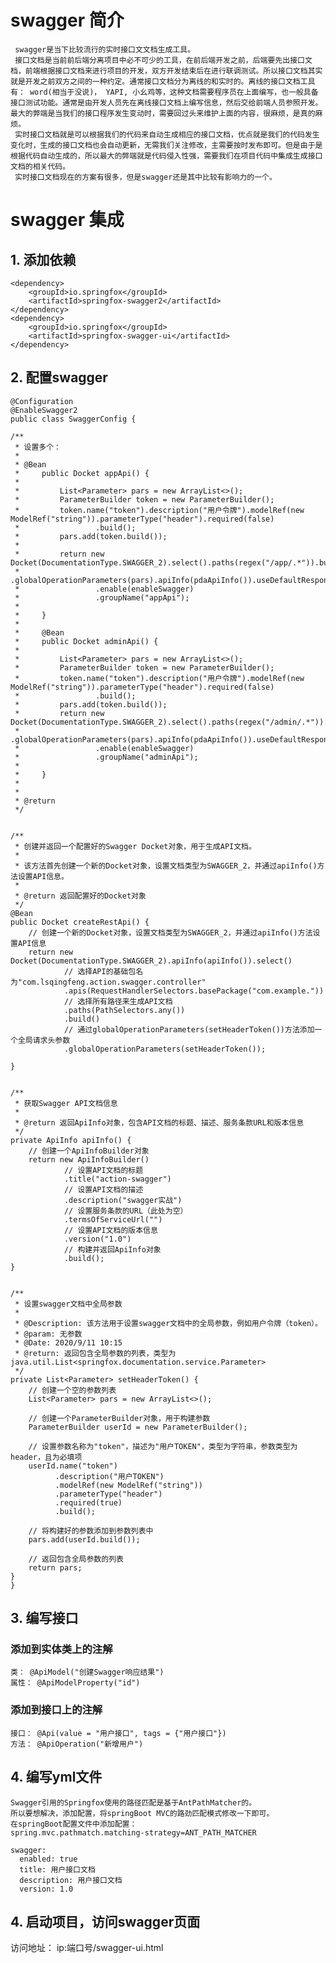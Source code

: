 # swagger 简介
     swagger是当下比较流行的实时接口文文档生成工具。
     接口文档是当前前后端分离项目中必不可少的工具，在前后端开发之前，后端要先出接口文档，前端根据接口文档来进行项目的开发，双方开发结束后在进行联调测试。所以接口文档其实就是开发之前双方之间的一种约定。通常接口文档分为离线的和实时的。离线的接口文档工具有： word(相当于没说)， YAPI, 小幺鸡等，这种文档需要程序员在上面编写，也一般具备接口测试功能。通常是由开发人员先在离线接口文档上编写信息，然后交给前端人员参照开发。最大的弊端是当我们的接口程序发生变动时，需要回过头来维护上面的内容，很麻烦，是真的麻烦。
     实时接口文档就是可以根据我们的代码来自动生成相应的接口文档，优点就是我们的代码发生变化时，生成的接口文档也会自动更新，无需我们关注修改，主需要按时发布即可。但是由于是根据代码自动生成的，所以最大的弊端就是代码侵入性强，需要我们在项目代码中集成生成接口文档的相关代码。
     实时接口文档现在的方案有很多，但是swagger还是其中比较有影响力的一个。
# swagger 集成
## 1. 添加依赖
    <dependency>
        <groupId>io.springfox</groupId>
        <artifactId>springfox-swagger2</artifactId>
    </dependency>
    <dependency>
        <groupId>io.springfox</groupId>
        <artifactId>springfox-swagger-ui</artifactId>
    </dependency>

## 2. 配置swagger
    @Configuration
    @EnableSwagger2
    public class SwaggerConfig {

    /**
     * 设置多个：
     *
     * @Bean
     *     public Docket appApi() {
     *
     *         List<Parameter> pars = new ArrayList<>();
     *         ParameterBuilder token = new ParameterBuilder();
     *         token.name("token").description("用户令牌").modelRef(new ModelRef("string")).parameterType("header").required(false)
     *                 .build();
     *         pars.add(token.build());
     *
     *         return new Docket(DocumentationType.SWAGGER_2).select().paths(regex("/app/.*")).build()
     *                 .globalOperationParameters(pars).apiInfo(pdaApiInfo()).useDefaultResponseMessages(false)
     *                 .enable(enableSwagger)
     *                 .groupName("appApi");
     *
     *     }
     *
     *     @Bean
     *     public Docket adminApi() {
     *
     *         List<Parameter> pars = new ArrayList<>();
     *         ParameterBuilder token = new ParameterBuilder();
     *         token.name("token").description("用户令牌").modelRef(new ModelRef("string")).parameterType("header").required(false)
     *                 .build();
     *         pars.add(token.build());
     *         return new Docket(DocumentationType.SWAGGER_2).select().paths(regex("/admin/.*")).build()
     *                 .globalOperationParameters(pars).apiInfo(pdaApiInfo()).useDefaultResponseMessages(false)
     *                 .enable(enableSwagger)
     *                 .groupName("adminApi");
     *
     *     }
     *
     *
     * @return
     */


    /**
     * 创建并返回一个配置好的Swagger Docket对象，用于生成API文档。
     *
     * 该方法首先创建一个新的Docket对象，设置文档类型为SWAGGER_2，并通过apiInfo()方法设置API信息。
     *
     * @return 返回配置好的Docket对象
     */
    @Bean
    public Docket createRestApi() {
        // 创建一个新的Docket对象，设置文档类型为SWAGGER_2，并通过apiInfo()方法设置API信息
        return new Docket(DocumentationType.SWAGGER_2).apiInfo(apiInfo()).select()
                // 选择API的基础包名为"com.lsqingfeng.action.swagger.controller"
                .apis(RequestHandlerSelectors.basePackage("com.example."))
                // 选择所有路径来生成API文档
                .paths(PathSelectors.any())
                .build()
                // 通过globalOperationParameters(setHeaderToken())方法添加一个全局请求头参数
                .globalOperationParameters(setHeaderToken());

    }


    /**
     * 获取Swagger API文档信息
     *
     * @return 返回ApiInfo对象，包含API文档的标题、描述、服务条款URL和版本信息
     */
    private ApiInfo apiInfo() {
        // 创建一个ApiInfoBuilder对象
        return new ApiInfoBuilder()
                // 设置API文档的标题
                .title("action-swagger")
                // 设置API文档的描述
                .description("swagger实战")
                // 设置服务条款的URL（此处为空）
                .termsOfServiceUrl("")
                // 设置API文档的版本信息
                .version("1.0")
                // 构建并返回ApiInfo对象
                .build();
    }


    /**
     * 设置swagger文档中全局参数
     *
     * @Description: 该方法用于设置swagger文档中的全局参数，例如用户令牌（token）。
     * @param: 无参数
     * @Date: 2020/9/11 10:15
     * @return: 返回包含全局参数的列表，类型为java.util.List<springfox.documentation.service.Parameter>
     */
    private List<Parameter> setHeaderToken() {
        // 创建一个空的参数列表
        List<Parameter> pars = new ArrayList<>();

        // 创建一个ParameterBuilder对象，用于构建参数
        ParameterBuilder userId = new ParameterBuilder();

        // 设置参数名称为"token"，描述为"用户TOKEN"，类型为字符串，参数类型为header，且为必填项
        userId.name("token")
              .description("用户TOKEN")
              .modelRef(new ModelRef("string"))
              .parameterType("header")
              .required(true)
              .build();

        // 将构建好的参数添加到参数列表中
        pars.add(userId.build());

        // 返回包含全局参数的列表
        return pars;
    }
    }

## 3. 编写接口

### 添加到实体类上的注解 
    类： @ApiModel("创建Swagger响应结果")
    属性： @ApiModelProperty("id")

### 添加到接口上的注解
    接口： @Api(value = "用户接口", tags = {"用户接口"})
    方法： @ApiOperation("新增用户")

## 4. 编写yml文件
    Swagger引用的Springfox使用的路径匹配是基于AntPathMatcher的。
    所以要想解决，添加配置，将springBoot MVC的路劲匹配模式修改一下即可。
    在springBoot配置文件中添加配置：
    spring.mvc.pathmatch.matching-strategy=ANT_PATH_MATCHER

    swagger:
      enabled: true
      title: 用户接口文档
      description: 用户接口文档
      version: 1.0

## 4. 启动项目，访问swagger页面
访问地址： ip:端口号/swagger-ui.html

